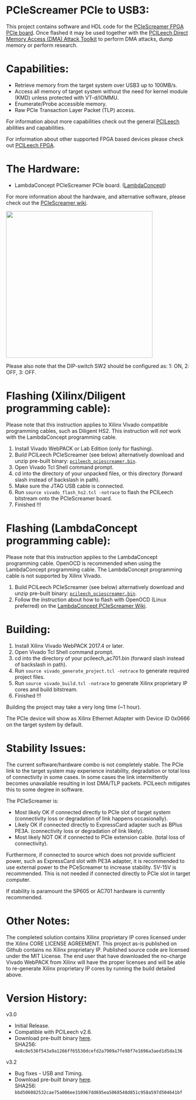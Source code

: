 PCIeScreamer PCIe to USB3:
=================
This project contains software and HDL code for the [PCIeScreamer FPGA PCIe board](https://shop.lambdaconcept.com).
Once flashed it may be used together with the [PCILeech Direct Memory Access (DMA) Attack Toolkit](https://github.com/ufrisk/pcileech/) to perform DMA attacks, dump memory or perform research.

Capabilities:
=================
* Retrieve memory from the target system over USB3 up to 100MB/s.
* Access all memory of target system without the need for kernel module (KMD) unless protected with VT-d/IOMMU.
* Enumerate/Probe accessible memory.
* Raw PCIe Transaction Layer Packet (TLP) access.

For information about more capabilities check out the general [PCILeech](https://github.com/ufrisk/pcileech/) abilities and capabilities.

For information about other supported FPGA based devices please check out [PCILeech FPGA](https://github.com/ufrisk/pcileech-fpga/).

The Hardware:
=================
* LambdaConcept PCIeScreamer PCIe board. ([LambdaConcept](http://shop.lambdaconcept.com/home/11-pciescreamer.html))

For more information about the hardware, and alternative software, please check out the [PCIeScreamer wiki](http://blog.lambdaconcept.com/doku.php?id=products:pcie_screamer).

<img src="https://gist.githubusercontent.com/ufrisk/c5ba7b360335a13bbac2515e5e7bb9d7/raw/e4e9ae4bf5fe0f723d6afe30703ac97df7e2c905/__gh_pciescreamer2.jpg" height="400"/>

Please also note that the DIP-switch SW2 should be configured as: 1: ON, 2: OFF, 3: OFF.

Flashing (Xilinx/Diligent programming cable):
=================
Please note that this instruction applies to Xilinx Vivado compatible programming cables, such as Diligent HS2. This instruction will <i>not</i> work with the LambdaConcept programming cable.
1) Install Vivado WebPACK or Lab Edition (only for flashing).
2) Build PCILeech PCIeScreamer (see below) alternatively download and unzip pre-built binary: [`pcileech_pciescreamer.bin`](https://mega.nz/#!1LgCzDTQ!5bo20E17oYc_zA1ofwAzXFgGtiHuEoa4PyaXrPk4spY).
3) Open Vivado Tcl Shell command prompt.
4) cd into the directory of your unpacked files, or this directory (forward slash instead of backslash in path).
5) Make sure the JTAG USB cable is connected.
6) Run `source vivado_flash_hs2.tcl -notrace` to flash the PCILeech bitstream onto the PCIeScreamer board.
7) Finished !!!

Flashing (LambdaConcept programming cable):
=================
Please note that this instruction applies to the LambdaConcept programming cable. OpenOCD is recommended when using the LambdaConcept programming cable. The LambdaConcept programming cable is not supported by Xilinx Vivado.
1) Build PCILeech PCIeScreamer (see below) alternatively download and unzip pre-built binary: [`pcileech_pciescreamer.bin`](https://mega.nz/#!1LgCzDTQ!5bo20E17oYc_zA1ofwAzXFgGtiHuEoa4PyaXrPk4spY).
2) Follow the instruction about how to flash with OpenOCD (Linux preferred) on the [LambdaConcept PCIeScreamer Wiki](http://blog.lambdaconcept.com/doku.php?id=products:pcie_screamer).

Building:
=================
1) Install Xilinx Vivado WebPACK 2017.4 or later.
2) Open Vivado Tcl Shell command prompt.
3) cd into the directory of your pcileech_ac701.bin (forward slash instead of backslash in path).
4) Run `source vivado_generate_project.tcl -notrace` to generate required project files.
5) Run `source vivado_build.tcl -notrace` to generate Xilinx proprietary IP cores and build bitstream.
6) Finished !!!

Building the project may take a very long time (~1 hour).

The PCIe device will show as Xilinx Ethernet Adapter with Device ID 0x0666 on the target system by default.

Stability Issues:
=================
The current software/hardware combo is not completely stable. The PCIe link to the target system may experience instability, degradation or total loss of connectivity in some cases. In some cases the link intermittently becomes unavailable resulting in lost DMA/TLP packets. PCILeech mitigates this to some degree in software.

The PCIeScreamer is:
* Most likely OK if connected directly to PCIe slot of target system (connectivity loss or degradation of link happens occasionally).
* Likely OK if connected directly to ExpressCard adapter such as BPlus PE3A. (connectivity loss or degradation of link likely).
* Most likely NOT OK if connected to PCIe extension cable. (total loss of connectivity).

Furthermore, if connected to source which does not provide sufficient power, such as ExpressCard slot with PE3A adapter, it is recommended to use external power to the PCeScreamer to increase stability. 5V-15V is recommended. This is not needed if connected directly to PCIe slot in target computer.

If stability is paramount the SP605 or AC701 hardware is currently recommended.

Other Notes:
=================
The completed solution contains Xilinx proprietary IP cores licensed under the Xilinx CORE LICENSE AGREEMENT. This project as-is published on Github contains no Xilinx proprietary IP. Published source code are licensed under the MIT License. The end user that have downloaded the no-charge Vivado WebPACK from Xilinx will have the proper licenses and will be able to re-generate Xilinx proprietary IP cores by running the build detailed above.

Version History:
=================
v3.0
* Initial Release.
* Compatible with PCILeech v2.6.
* Download pre-built binary [here](https://mega.nz/#!VCBgzZZA!kTgM-J5OM9sv0r4TraetLpOrKxisFQ9RsTIOaoKnGN8). <br>SHA256: `4e8c0e536f543a9a1266ff65530dcefd2a7909a7fe98f7e1696a3aed1d5da136`

v3.2
* Bug fixes - USB and Timing.
* Download pre-built binary [here](https://mega.nz/#!1LgCzDTQ!5bo20E17oYc_zA1ofwAzXFgGtiHuEoa4PyaXrPk4spY). <br>SHA256: `bbd506082532cae75a006ee310967dd695ea5068548d851c958a597d504641bf`
